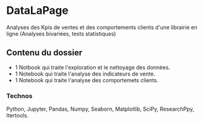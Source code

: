 # DataLaPage
Analyses des Kpis de ventes et des comportements clients d'une librairie en ligne (Analyses bivariées, tests statistiques)

## Contenu du dossier
- 1 Notbook qui traite l'exploration et le nettoyage des données.
- 1 Notebook qui traite l'analyse des indicateurs de vente.
- 1 Notebook qui traite l'analyse des comportemets clients.

### Technos
Python, Jupyter, Pandas, Numpy, Seaborn, Matplotlib,  SciPy, ResearchPpy, Itertools.
